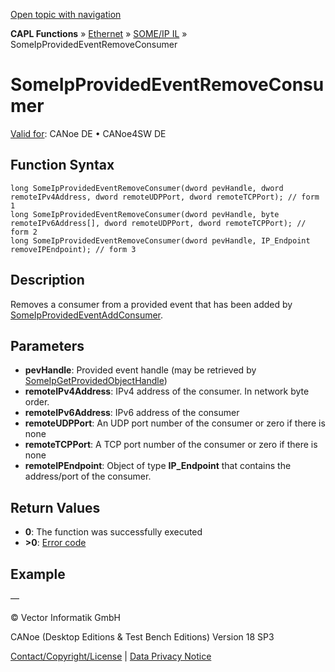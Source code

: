 [Open topic with navigation](../../../../../../CANoeDEFamily.htm#Topics/CAPLFunctions/IP/SOMEIPIL/Functions/CAPLfunctionSomeIpProvidedEventRemoveConsumer.md)

**CAPL Functions** » [Ethernet](../../CAPLEthernetStartPage.md) » [SOME/IP IL](../CAPLfunctionsSomeIPILOverview.md) » SomeIpProvidedEventRemoveConsumer

# SomeIpProvidedEventRemoveConsumer

[Valid for](../../../../Shared/FeatureAvailability.md): CANoe DE • CANoe4SW DE

## Function Syntax

```plaintext
long SomeIpProvidedEventRemoveConsumer(dword pevHandle, dword remoteIPv4Address, dword remoteUDPPort, dword remoteTCPPort); // form 1
long SomeIpProvidedEventRemoveConsumer(dword pevHandle, byte remoteIPv6Address[], dword remoteUDPPort, dword remoteTCPPort); // form 2
long SomeIpProvidedEventRemoveConsumer(dword pevHandle, IP_Endpoint removeIPEndpoint); // form 3
```

## Description

Removes a consumer from a provided event that has been added by [SomeIpProvidedEventAddConsumer](CAPLfunctionSomeIpProvidedEventAddConsumer.md).

## Parameters

- **pevHandle**: Provided event handle (may be retrieved by [SomeIpGetProvidedObjectHandle](CAPLfunctionSomeIpGetProvidedObjectHandle.md))
- **remoteIPv4Address**: IPv4 address of the consumer. In network byte order.
- **remoteIPv6Address**: IPv6 address of the consumer
- **remoteUDPPort**: An UDP port number of the consumer or zero if there is none
- **remoteTCPPort**: A TCP port number of the consumer or zero if there is none
- **remoteIPEndpoint**: Object of type **IP_Endpoint** that contains the address/port of the consumer.

## Return Values

- **0**: The function was successfully executed
- **>0**: [Error code](../../CAPLfunctionsSOMEIPILErrorCodes.md)

## Example

—

© Vector Informatik GmbH

CANoe (Desktop Editions & Test Bench Editions) Version 18 SP3

[Contact/Copyright/License](../../../../Shared/ContactCopyrightLicense.md) | [Data Privacy Notice](https://www.vector.com/int/en/company/get-info/privacy-policy/)
